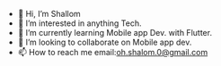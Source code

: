 - 👋 Hi, I’m Shallom
- 👀 I’m interested in anything Tech. 
- 🌱 I’m currently learning Mobile app Dev. with Flutter.
- 💞️ I’m looking to collaborate on Mobile app dev.
- 📫 How to reach me email:oh.shalom.0@gmail.com

<!---
whoIsOneZero/whoIsOneZero is a ✨ special ✨ repository because its `README.md` (this file) appears on your GitHub profile.
You can click the Preview link to take a look at your changes.
--->
